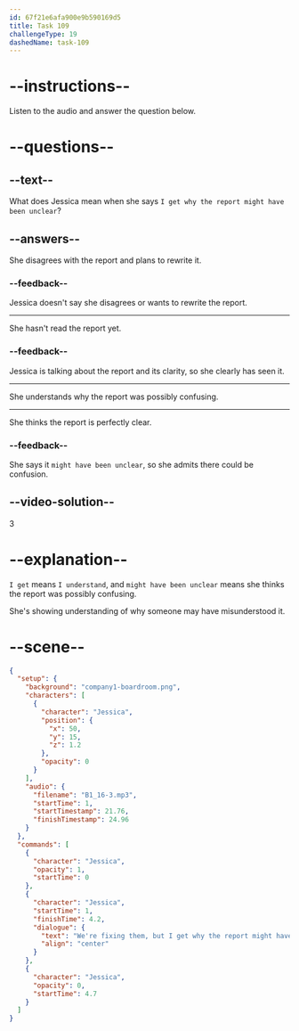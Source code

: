 ```yaml
---
id: 67f21e6afa900e9b590169d5
title: Task 109
challengeType: 19
dashedName: task-109
---
```


<!-- (Audio) Jessica: We're fixing them, but I get why the report might have been unclear. -->

# --instructions--

Listen to the audio and answer the question below.

# --questions--

## --text--

What does Jessica mean when she says `I get why the report might have been unclear`?

## --answers--

She disagrees with the report and plans to rewrite it.

### --feedback--

Jessica doesn't say she disagrees or wants to rewrite the report.

---

She hasn't read the report yet.

### --feedback--

Jessica is talking about the report and its clarity, so she clearly has seen it.

---

She understands why the report was possibly confusing.

---

She thinks the report is perfectly clear.

### --feedback--

She says it `might have been unclear`, so she admits there could be confusion.

## --video-solution--

3

# --explanation--
 
`I get` means `I understand`, and `might have been unclear` means she thinks the report was possibly confusing.

She's showing understanding of why someone may have misunderstood it.

# --scene--

```json
{
  "setup": {
    "background": "company1-boardroom.png",
    "characters": [
      {
        "character": "Jessica",
        "position": {
          "x": 50,
          "y": 15,
          "z": 1.2
        },
        "opacity": 0
      }
    ],
    "audio": {
      "filename": "B1_16-3.mp3",
      "startTime": 1,
      "startTimestamp": 21.76,
      "finishTimestamp": 24.96
    }
  },
  "commands": [
    {
      "character": "Jessica",
      "opacity": 1,
      "startTime": 0
    },
    {
      "character": "Jessica",
      "startTime": 1,
      "finishTime": 4.2,
      "dialogue": {
        "text": "We're fixing them, but I get why the report might have been unclear.",
        "align": "center"
      }
    },
    {
      "character": "Jessica",
      "opacity": 0,
      "startTime": 4.7
    }
  ]
}
```
